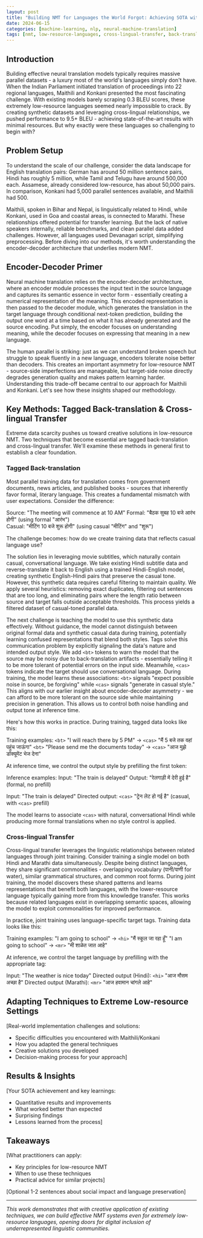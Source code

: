 ```yaml
---
layout: post
title: "Building NMT for Languages the World Forgot: Achieving SOTA with Maithili and Konkani"
date: 2024-06-15
categories: [machine-learning, nlp, neural-machine-translation]
tags: [nmt, low-resource-languages, cross-lingual-transfer, back-translation, maithili, konkani]
---
```


## Introduction

Building effective neural translation models typically requires massive parallel datasets - a luxury most of the world's languages simply don't have. When the Indian Parliament initiated translation of proceedings into 22 regional languages, Maithili and Konkani presented the most fascinating challenge. With existing models barely scraping 0.3 BLEU scores, these extremely low-resource languages seemed nearly impossible to crack. By creating synthetic datasets and leveraging cross-lingual relationships, we pushed performance to 9.5+ BLEU - achieving state-of-the-art results with minimal resources. But why exactly were these languages so challenging to begin with?

## Problem Setup

To understand the scale of our challenge, consider the data landscape for English translation pairs: German has around 50 million sentence pairs, Hindi has roughly 5 million, while Tamil and Telugu have around 500,000 each. Assamese, already considered low-resource, has about 50,000 pairs. In comparison, Konkani had 5,000 parallel sentences available, and Maithili had 500.

Maithili, spoken in Bihar and Nepal, is linguistically related to Hindi, while Konkani, used in Goa and coastal areas, is connected to Marathi. These relationships offered potential for transfer learning. But the lack of native speakers internally, reliable benchmarks, and clean parallel data added challenges. However, all languages used Devanagari script, simplifying preprocessing. Before diving into our methods, it's worth understanding the encoder-decoder architecture that underlies modern NMT.

## Encoder-Decoder Primer

Neural machine translation relies on the encoder-decoder architecture, where an encoder module processes the input text in the source language and captures its semantic essence in vector form - essentially creating a numerical representation of the meaning. This encoded representation is then passed to the decoder module, which generates the translation in the target language through conditional next-token prediction, building the output one word at a time based on what it has already generated and the source encoding. Put simply, the encoder focuses on understanding meaning, while the decoder focuses on expressing that meaning in a new language.

The human parallel is striking: just as we can understand broken speech but struggle to speak fluently in a new language, encoders tolerate noise better than decoders. This creates an important asymmetry for low-resource NMT - source-side imperfections are manageable, but target-side noise directly degrades generation quality and makes pattern learning harder. Understanding this trade-off became central to our approach for Maithili and Konkani. Let's see how these insights shaped our methodology.

## Key Methods: Tagged Back-translation & Cross-lingual Transfer

Extreme data scarcity pushes us toward creative solutions in low-resource NMT. Two techniques that become essential are tagged back-translation and cross-lingual transfer. We'll examine these methods in general first to establish a clear foundation.

### Tagged Back-translation

Most parallel training data for translation comes from government documents, news articles, and published books - sources that inherently favor formal, literary language. This creates a fundamental mismatch with user expectations. Consider the difference:

Source: "The meeting will commence at 10 AM"
Formal: "बैठक सुबह 10 बजे आरंभ होगी" (using formal "आरंभ")  
Casual: "मीटिंग 10 बजे शुरू होगी" (using casual "मीटिंग" and "शुरू")

The challenge becomes: how do we create training data that reflects casual language use?

The solution lies in leveraging movie subtitles, which naturally contain casual, conversational language. We take existing Hindi subtitle data and reverse-translate it back to English using a trained Hindi-English model, creating synthetic English-Hindi pairs that preserve the casual tone. However, this synthetic data requires careful filtering to maintain quality. We apply several heuristics: removing exact duplicates, filtering out sentences that are too long, and eliminating pairs where the length ratio between source and target falls outside acceptable thresholds. This process yields a filtered dataset of casual-toned parallel data.

The next challenge is teaching the model to use this synthetic data effectively. Without guidance, the model cannot distinguish between original formal data and synthetic casual data during training, potentially learning confused representations that blend both styles. Tags solve this communication problem by explicitly signaling the data's nature and intended output style. We add `<bt>` tokens to warn the model that the source may be noisy due to back-translation artifacts - essentially telling it to be more tolerant of potential errors on the input side. Meanwhile, `<cas>` tokens indicate the target should use conversational language. During training, the model learns these associations: `<bt>` signals "expect possible noise in source, be forgiving" while `<cas>` signals "generate in casual style." This aligns with our earlier insight about encoder-decoder asymmetry - we can afford to be more tolerant on the source side while maintaining precision in generation. This allows us to control both noise handling and output tone at inference time.

Here's how this works in practice. During training, tagged data looks like this:

Training examples:
`<bt>` "I will reach there by 5 PM" → `<cas>` "मैं 5 बजे तक वहां पहुंच जाऊंगा"
`<bt>` "Please send me the documents today" → `<cas>` "आज मुझे डॉक्यूमेंट भेज देना"

At inference time, we control the output style by prefilling the first token:

Inference examples:
Input: "The train is delayed"
Output: "रेलगाड़ी में देरी हुई है" (formal, no prefill)

Input: "The train is delayed"
Directed output: `<cas>` "ट्रेन लेट हो गई है" (casual, with `<cas>` prefill)

The model learns to associate `<cas>` with natural, conversational Hindi while producing more formal translations when no style control is applied.

### Cross-lingual Transfer

Cross-lingual transfer leverages the linguistic relationships between related languages through joint training. Consider training a single model on both Hindi and Marathi data simultaneously. Despite being distinct languages, they share significant commonalities - overlapping vocabulary (पानी/पाणी for water), similar grammatical structures, and common root forms. During joint training, the model discovers these shared patterns and learns representations that benefit both languages, with the lower-resource language typically gaining more from this knowledge transfer. This works because related languages exist in overlapping semantic spaces, allowing the model to exploit commonalities for improved performance.

In practice, joint training uses language-specific target tags. Training data looks like this:

Training examples:
"I am going to school" → `<hi>` "मैं स्कूल जा रहा हूँ"
"I am going to school" → `<mr>` "मी शाळेत जात आहे"

At inference, we control the target language by prefilling with the appropriate tag:

Input: "The weather is nice today"
Directed output (Hindi): `<hi>` "आज मौसम अच्छा है"
Directed output (Marathi): `<mr>` "आज हवामान चांगले आहे"

## Adapting Techniques to Extreme Low-resource Settings

[Real-world implementation challenges and solutions:
- Specific difficulties you encountered with Maithili/Konkani
- How you adapted the general techniques
- Creative solutions you developed
- Decision-making process for your approach]

## Results & Insights

[Your SOTA achievement and key learnings:
- Quantitative results and improvements
- What worked better than expected
- Surprising findings
- Lessons learned from the process]

## Takeaways

[What practitioners can apply:
- Key principles for low-resource NMT
- When to use these techniques
- Practical advice for similar projects]

[Optional 1-2 sentences about social impact and language preservation]

---

*This work demonstrates that with creative application of existing techniques, we can build effective NMT systems even for extremely low-resource languages, opening doors for digital inclusion of underrepresented linguistic communities.*